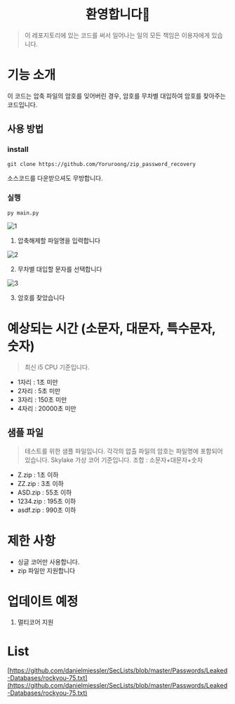 <h1 align="center">환영합니다👋</h1>

> 이 레포지토리에 있는 코드를 써서 일어나는 일의 모든 책임은 이용자에게 있습니다.

# 기능 소개
이 코드는 압축 파일의 암호를 잊어버린 경우, 암호를 무차별 대입하여 암호를 찾아주는 코드입니다.

## 사용 방법
### install 
```
git clone https://github.com/Yoruroong/zip_password_recovery
```
소스코드를 다운받으셔도 무방합니다.
### 실행
`py main.py`

![1](https://yoru.pe.kr/githubimage/1.png)
1. 압축해제할 파일명을 입력합니다

![2](https://yoru.pe.kr/githubimage/2.png)

2. 무차별 대입할 문자를 선택합니다

![3](https://yoru.pe.kr/githubimage/3.png)

3. 암호를 찾았습니다


# 예상되는 시간 (소문자, 대문자, 특수문자, 숫자)
> 최신 i5 CPU 기준입니다.
- 1자리 : 1초 미만
- 2자리 : 5초 미만
- 3자리 : 150초 미만
- 4자리 : 20000초 미만

## 샘플 파일
> 테스트를 위한 샘플 파일입니다. 각각의 압출 파일의 암호는 파일명에 포함되어 있습니다. Skylake 가상 코어 기준입니다. 조합 : 소문자+대문자+숫자
- Z.zip : 1초 이하
- ZZ.zip : 3초 이하
- ASD.zip : 55초 이하
- 1234.zip : 195초 이하
- asdf.zip : 990초 이하

# 제한 사항
- 싱글 코어만 사용합니다.
- zip 파일만 지원합니다

# 업데이트 예정
1. 멀티코어 지원

# List
[https://github.com/danielmiessler/SecLists/blob/master/Passwords/Leaked-Databases/rockyou-75.txt](https://github.com/danielmiessler/SecLists/blob/master/Passwords/Leaked-Databases/rockyou-75.txt)